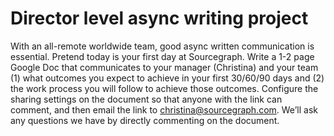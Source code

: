 # Director level async writing project

With an all-remote worldwide team, good async written communication is essential. Pretend today is your first day at Sourcegraph. Write a 1-2 page Google Doc that communicates to your manager (Christina) and your team (1) what outcomes you expect to achieve in your first 30/60/90 days and (2) the work process you will follow to achieve those outcomes. Configure the sharing settings on the document so that anyone with the link can comment, and then email the link to christina@sourcegraph.com. We’ll ask any questions we have by directly commenting on the document.
